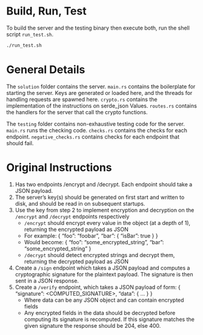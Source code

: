 # Build, Run, Test
To build the server and the testing binary then execute both, run the shell script `run_test.sh`.
```bash
./run_test.sh
```

# General Details
The `solution` folder contains the server. 
`main.rs` contains the boilerplate for starting the server. Keys are generated or loaded here, and the threads for handling requests are spawned here. 
`crypto.rs` contains the implementation of the instructions on serde_json Values. 
`routes.rs` contains the handlers for the server that call the crypto functions. 

The `testing` folder contains non-exhaustive testing code for the server. 
`main.rs` runs the checking code.
`checks.rs` contains the checks for each endpoint. 
`negative_checks.rs` contains checks for each endpoint that should fail.

# Original Instructions

1. Has two endpoints /encrypt and /decrypt. Each endpoint should take a JSON payload.
2. The server’s key(s) should be generated on first start and written to disk, and should be read in on subsequent startups.
3. Use the key from step 2 to implement encryption and decryption on the `/encrypt` and `/decrypt` endpoints respectively
   * `/encrypt` should encrypt every value in the object (at a depth of 1), returning the encrypted payload as JSON
   * For example:
     {
         “foo”: “foobar”,
         “bar”: {
         “isBar”: true
         }
     }
   * Would become:
     {
         “foo”: “some_encrypted_string”, “bar”: “some_encrypted_string”
     }
   * `/decrypt` should detect encrypted strings and decrypt them, returning the decrypted payload as JSON
4. Create a `/sign` endpoint which takes a JSON payload and computes a cryptographic signature for the plaintext payload. The signature is then sent in a JSON response.
5. Create a `/verify` endpoint, which takes a JSON payload of form:
 {
     “signature”: <COMPUTED_SIGNATURE>, “data”: { ... }
 }
   * Where data can be any JSON object and can contain encrypted fields
   * Any encrypted fields in the data should be decrypted before computing its signature is recomputed. If this signature matches the given signature the response should be 204, else 400.

